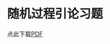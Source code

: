 # 随机过程引论习题
点此下载[PDF](https://github.com/hanlinwu/solutions_stochastic_process/raw/master/stochastic_process.pdf)
